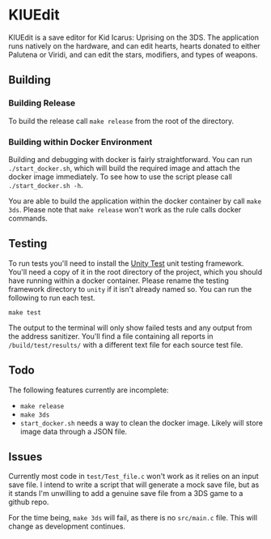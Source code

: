 # KIUEdit
KIUEdit is a save editor for Kid Icarus: Uprising on the 3DS. The application runs natively on the hardware, and can edit hearts, hearts donated to either Palutena or Viridi, and can edit the stars, modifiers, and types of weapons.

## Building
### Building Release
To build the release call `make release` from the root of the directory.

### Building within Docker Environment
Building and debugging with docker is fairly straightforward. You can run `./start_docker.sh`, which will build the required image and attach the docker image immediately. To see how to use the script please call `./start_docker.sh -h`.

You are able to build the application within the docker container by call `make 3ds`. Please note that `make release` won't work as the rule calls docker commands.

## Testing
To run tests you'll need to install the  [Unity Test](https://github.com/ThrowTheSwitch/Unity) unit testing framework. You'll need a copy of it in the root directory of the project, which you should have running within a docker container. Please rename the testing framework directory to `unity` if it isn't already named so. You can run the following to run each test.
```
make test
```
The output to the terminal will only show failed tests and any output from the address sanitizer. You'll find a file containing all reports in `/build/test/results/` with a different text file for each source test file.

## Todo
The following features currently are incomplete:
- `make release`
- `make 3ds`
- `start_docker.sh` needs a way to clean the docker image. Likely will store image data through a JSON file.

## Issues
Currently most code in `test/Test_file.c` won't work as it relies on an input save file. I intend to write a script that will generate a mock save file, but as it stands I'm unwilling to add a genuine save file from a 3DS game to a github repo.

For the time being, `make 3ds` will fail, as there is no `src/main.c` file. This will change as development continues.
